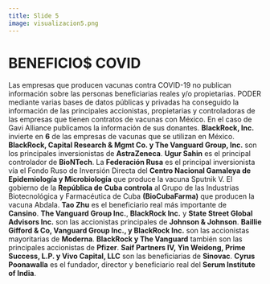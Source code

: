 ```yaml
---
title: Slide 5
image: visualizacion5.png
---
```


# BENEFICIO$ COVID

Las empresas que producen vacunas contra COVID-19 no publican información sobre las personas beneficiarias reales y/o propietarias. PODER mediante varias bases de datos públicas y privadas ha conseguido la información de las principales accionistas, propietarias y controladoras de las empresas que tienen contratos de vacunas con México. En el caso de Gavi Alliance publicamos la información de sus donantes. **BlackRock, Inc.** invierte en **6** de las empresas de vacunas que se utilizan en México. **BlackRock, Capital Research & Mgmt Co. y The Vanguard Group, Inc.** son los principales inversionistas de **AstraZeneca**. **Ugur Sahin** es el principal controlador de **BioNTech**. La **Federación Rusa** es el principal inversionista vía el Fondo Ruso de Inversión Directa del **Centro Nacional Gamaleya de Epidemiología y Microbiología** que produce la vacuna Sputnik V. El gobierno de la **República de Cuba controla** al Grupo de las Industrias Biotecnológica y Farmacéutica de Cuba **(BioCubaFarma)** que producen la vacuna Abdala. **Tao Zhu** es el beneficiario real más importante de **Cansino**. **The Vanguard Group Inc.**, **BlackRock Inc.** y **State Street Global Advisors Inc.** son las accionistas principales de **Johnson & Johnson**. **Baillie Gifford & Co, Vanguard Group Inc., y BlackRock Inc.** son las accionistas mayoritarias de **Moderna**. **BlackRock y The Vanguard** también son las principales accionistas de **Pfizer**. **Saif Partners IV, Yin Weidong, Prime Success, L.P. y Vivo Capital, LLC** son las beneficiarias de **Sinovac**. **Cyrus Poonawalla** es el fundador, director y beneficiario real del **Serum Institute of India**.
